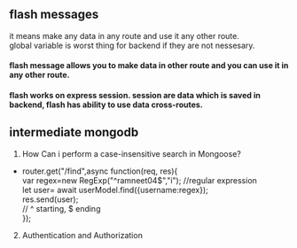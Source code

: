 ## flash messages
it means make any data in any route and use it any other route.
<br>
global variable is worst thing for backend if they are not nessesary.
<br>

#### flash message allows you to make data in other route and you can use it in any other route.
#### flash works on express session. session are data which is saved in backend, flash has ability to use data cross-routes.

## intermediate mongodb

1. How Can i perform a case-insensitive search in Mongoose?
- router.get("/find",async function(req, res){ 
  <br>
  var regex=new RegExp("^ramneet04$","i");  //regular expression <br>
  let user= await userModel.find({username:regex});
  <br>
  res.send(user);
  <br>
  // ^ starting, $ ending
  <br>
});

2. Authentication and Authorization